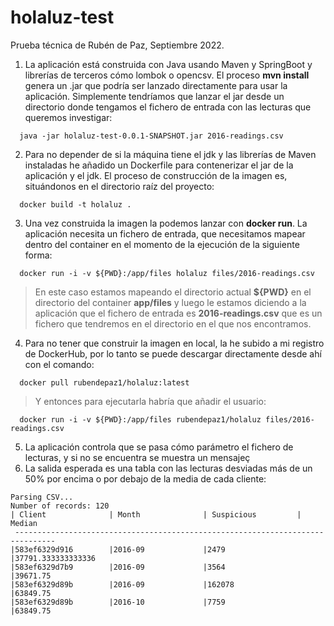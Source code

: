# holaluz-test

Prueba técnica de Rubén de Paz, Septiembre 2022.

1. La aplicación está construida con Java usando Maven y SpringBoot y librerías de terceros cómo lombok o opencsv.
El proceso **mvn install** genera un .jar que podría ser lanzado directamente para usar la aplicación. 
Simplemente tendríamos que lanzar el jar desde un directorio donde tengamos el fichero de entrada con las lecturas que queremos investigar:


```console
  java -jar holaluz-test-0.0.1-SNAPSHOT.jar 2016-readings.csv
```

2. Para no depender de si la máquina tiene el jdk y las librerías de Maven instaladas he añadido un Dockerfile para contenerizar el jar de la aplicación y el jdk. El proceso de construcción de la imagen es, situándonos en el directorio raíz del proyecto:

```console
  docker build -t holaluz .
```


3. Una vez construida la imagen la podemos lanzar con **docker run**. La aplicación necesita un fichero de entrada, que necesitamos mapear dentro del container en el momento de la ejecución de la siguiente forma:

```console
  docker run -i -v ${PWD}:/app/files holaluz files/2016-readings.csv
```
>En este caso estamos mapeando el directorio actual **${PWD}** en el directorio del container **app/files** y luego le estamos diciendo a la aplicación
que el fichero de entrada es **2016-readings.csv** que es un fichero que tendremos en el directorio en el que nos encontramos.

4. Para no tener que construir la imagen en local, la he subido a mi registro de DockerHub, por lo tanto se puede descargar directamente desde ahí con el comando:

```console
  docker pull rubendepaz1/holaluz:latest
```
>Y entonces para ejecutarla habría que añadir el usuario:
```console
  docker run -i -v ${PWD}:/app/files rubendepaz1/holaluz files/2016-readings.csv
```

5. La aplicación controla que se pasa cómo parámetro el fichero de lecturas, y si no se encuentra se muestra un mensajeç
6. La salida esperada es una tabla con las lecturas desviadas más de un 50% por encima o por debajo de la media de cada cliente:

```
Parsing CSV...
Number of records: 120
| Client              | Month              | Suspicious         | Median
 -------------------------------------------------------------------------------
|583ef6329d916        |2016-09             |2479               |37791.333333333336
|583ef6329d7b9        |2016-09             |3564               |39671.75
|583ef6329d89b        |2016-09             |162078               |63849.75
|583ef6329d89b        |2016-10             |7759               |63849.75

```
